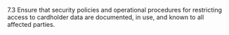 7.3 Ensure that security policies and operational procedures for restricting access to cardholder data are documented, in use, and known to all affected parties. 